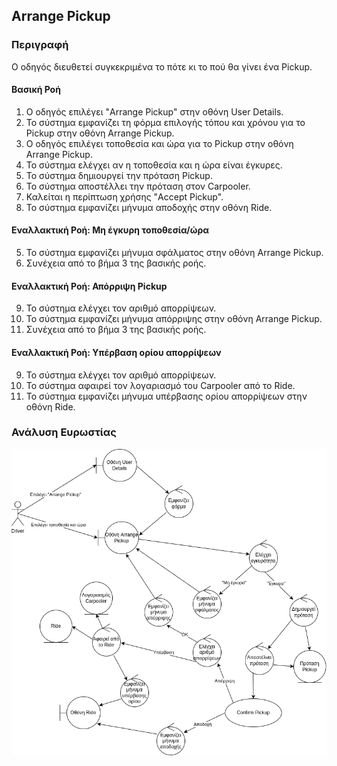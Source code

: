 ## Arrange Pickup

### Περιγραφή

Ο οδηγός διευθετεί συγκεκριμένα το πότε κι το πού θα γίνει ένα Pickup.

#### Βασική Ροή

1. Ο οδηγός επιλέγει "Arrange Pickup" στην οθόνη User Details.
2. Το σύστημα εμφανίζει τη φόρμα επιλογής τόπου και χρόνου για το Pickup στην οθόνη Arrange Pickup.
3. Ο οδηγός επιλέγει τοποθεσία και ώρα για το Pickup στην οθόνη Arrange Pickup.
4. Το σύστημα ελέγχει αν η τοποθεσία και η ώρα είναι έγκυρες.
5. Το σύστημα δημιουργεί την πρόταση Pickup.
6. Το σύστημα αποστέλλει την πρόταση στον Carpooler.
7. Καλείται η περίπτωση χρήσης "Accept Pickup".
8. Το σύστημα εμφανίζει μήνυμα αποδοχής στην οθόνη Ride.

#### Εναλλακτική Ροή: Μη έγκυρη τοποθεσία/ώρα

5. Το σύστημα εμφανίζει μήνυμα σφάλματος στην οθόνη Arrange Pickup.
6. Συνέχεια από το βήμα 3 της βασικής ροής.

#### Εναλλακτική Ροή: Απόρριψη Pickup

9. Το σύστημα ελέγχει τον αριθμό απορρίψεων.
10. Το σύστημα εμφανίζει μήνυμα απόρριψης στην οθόνη Arrange Pickup.
11. Συνέχεια από το βήμα 3 της βασικής ροής.

#### Εναλλακτική Ροή: Υπέρβαση ορίου απορρίψεων

9. Το σύστημα ελέγχει τον αριθμό απορρίψεων.
10. Το σύστημα αφαιρεί τον λογαριασμό του Carpooler από το Ride.
11. Το σύστημα εμφανίζει μήνυμα υπέρβασης ορίου απορρίψεων στην οθόνη Ride.

### Ανάλυση Ευρωστίας

![image](./arrange-pickup-robustness.drawio.png)
